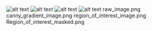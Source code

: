 ![alt text](https://raw.githubusercontent.com/CMarshall92/Autonomous_LaneDetection/master/Readme_Images/raw_image.png)
![alt text](https://raw.githubusercontent.com/CMarshall92/Autonomous_LaneDetection/master/Readme_Images/canny_gradient_image.png)
![alt text](https://raw.githubusercontent.com/CMarshall92/Autonomous_LaneDetection/master/Readme_Images/region_of_interest_image.png)
![alt text](https://raw.githubusercontent.com/CMarshall92/Autonomous_LaneDetection/master/Readme_Images/Region_of_interest_masked.png)
raw_image.png
canny_gradient_image.png
region_of_interest_image.png
Region_of_interest_masked.png